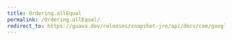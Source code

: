 ```yaml
---
title: Ordering.allEqual
permalink: /Ordering.allEqual/
redirect_to: https://guava.dev/releases/snapshot-jre/api/docs/com/google/common/collect/Ordering.html#allEqual--
---
```

